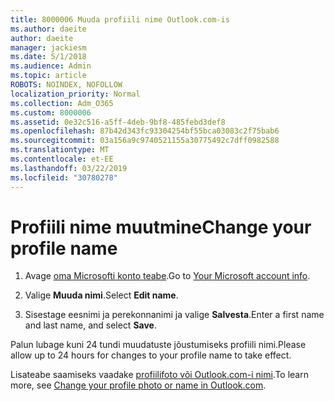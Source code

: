```yaml
---
title: 8000006 Muuda profiili nime Outlook.com-is
ms.author: daeite
author: daeite
manager: jackiesm
ms.date: 5/1/2018
ms.audience: Admin
ms.topic: article
ROBOTS: NOINDEX, NOFOLLOW
localization_priority: Normal
ms.collection: Adm_O365
ms.custom: 8000006
ms.assetid: 0e32c516-a5ff-4deb-9bf8-485febd3def8
ms.openlocfilehash: 87b42d343fc93304254bf55bca03083c2f75bab6
ms.sourcegitcommit: 03a156a9c9740521155a30775492c7dff0982588
ms.translationtype: MT
ms.contentlocale: et-EE
ms.lasthandoff: 03/22/2019
ms.locfileid: "30780278"
---
```

# <a name="change-your-profile-name"></a><span data-ttu-id="1852d-102">Profiili nime muutmine</span><span class="sxs-lookup"><span data-stu-id="1852d-102">Change your profile name</span></span>

1. <span data-ttu-id="1852d-103">Avage [oma Microsofti konto teabe](https://go.microsoft.com/fwlink/p/?linkid=860841).</span><span class="sxs-lookup"><span data-stu-id="1852d-103">Go to [Your Microsoft account info](https://go.microsoft.com/fwlink/p/?linkid=860841).</span></span>
    
2. <span data-ttu-id="1852d-104">Valige **Muuda nimi**.</span><span class="sxs-lookup"><span data-stu-id="1852d-104">Select **Edit name**.</span></span> 
    
3. <span data-ttu-id="1852d-105">Sisestage eesnimi ja perekonnanimi ja valige **Salvesta**.</span><span class="sxs-lookup"><span data-stu-id="1852d-105">Enter a first name and last name, and select **Save**.</span></span> 
    
<span data-ttu-id="1852d-106">Palun lubage kuni 24 tundi muudatuste jõustumiseks profiili nimi.</span><span class="sxs-lookup"><span data-stu-id="1852d-106">Please allow up to 24 hours for changes to your profile name to take effect.</span></span>
  
<span data-ttu-id="1852d-107">Lisateabe saamiseks vaadake [profiilifoto või Outlook.com-i nimi](https://go.microsoft.com/fwlink/?linkid=873110).</span><span class="sxs-lookup"><span data-stu-id="1852d-107">To learn more, see [Change your profile photo or name in Outlook.com](https://go.microsoft.com/fwlink/?linkid=873110).</span></span>
  

